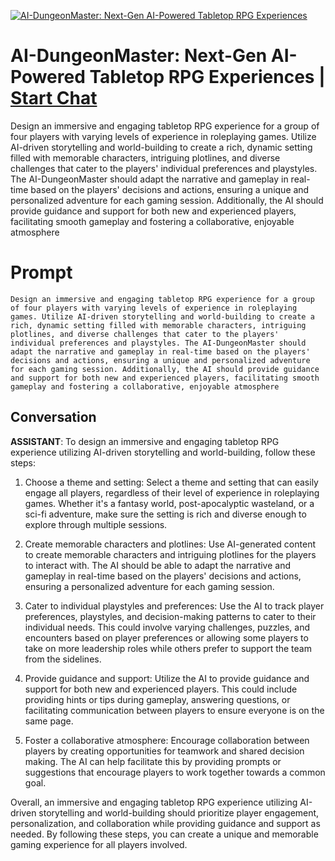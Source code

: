 
[![AI-DungeonMaster: Next-Gen AI-Powered Tabletop RPG Experiences](https://flow-prompt-covers.s3.us-west-1.amazonaws.com/icon/illustrative/illus_1.png)](https://gptcall.net/chat.html?data=%7B%22contact%22%3A%7B%22id%22%3A%221WVQtDeZzQ4_0uujZobnS%22%2C%22flow%22%3Atrue%7D%7D)
# AI-DungeonMaster: Next-Gen AI-Powered Tabletop RPG Experiences | [Start Chat](https://gptcall.net/chat.html?data=%7B%22contact%22%3A%7B%22id%22%3A%221WVQtDeZzQ4_0uujZobnS%22%2C%22flow%22%3Atrue%7D%7D)
Design an immersive and engaging tabletop RPG experience for a group of four players with varying levels of experience in roleplaying games. Utilize AI-driven storytelling and world-building to create a rich, dynamic setting filled with memorable characters, intriguing plotlines, and diverse challenges that cater to the players' individual preferences and playstyles. The AI-DungeonMaster should adapt the narrative and gameplay in real-time based on the players' decisions and actions, ensuring a unique and personalized adventure for each gaming session. Additionally, the AI should provide guidance and support for both new and experienced players, facilitating smooth gameplay and fostering a collaborative, enjoyable atmosphere

# Prompt

```
Design an immersive and engaging tabletop RPG experience for a group of four players with varying levels of experience in roleplaying games. Utilize AI-driven storytelling and world-building to create a rich, dynamic setting filled with memorable characters, intriguing plotlines, and diverse challenges that cater to the players' individual preferences and playstyles. The AI-DungeonMaster should adapt the narrative and gameplay in real-time based on the players' decisions and actions, ensuring a unique and personalized adventure for each gaming session. Additionally, the AI should provide guidance and support for both new and experienced players, facilitating smooth gameplay and fostering a collaborative, enjoyable atmosphere
```

## Conversation

**ASSISTANT**: To design an immersive and engaging tabletop RPG experience utilizing AI-driven storytelling and world-building, follow these steps:



1. Choose a theme and setting: Select a theme and setting that can easily engage all players, regardless of their level of experience in roleplaying games. Whether it's a fantasy world, post-apocalyptic wasteland, or a sci-fi adventure, make sure the setting is rich and diverse enough to explore through multiple sessions.



2. Create memorable characters and plotlines: Use AI-generated content to create memorable characters and intriguing plotlines for the players to interact with. The AI should be able to adapt the narrative and gameplay in real-time based on the players' decisions and actions, ensuring a personalized adventure for each gaming session.



3. Cater to individual playstyles and preferences: Use the AI to track player preferences, playstyles, and decision-making patterns to cater to their individual needs. This could involve varying challenges, puzzles, and encounters based on player preferences or allowing some players to take on more leadership roles while others prefer to support the team from the sidelines.



4. Provide guidance and support: Utilize the AI to provide guidance and support for both new and experienced players. This could include providing hints or tips during gameplay, answering questions, or facilitating communication between players to ensure everyone is on the same page.



5. Foster a collaborative atmosphere: Encourage collaboration between players by creating opportunities for teamwork and shared decision making. The AI can help facilitate this by providing prompts or suggestions that encourage players to work together towards a common goal.



Overall, an immersive and engaging tabletop RPG experience utilizing AI-driven storytelling and world-building should prioritize player engagement, personalization, and collaboration while providing guidance and support as needed. By following these steps, you can create a unique and memorable gaming experience for all players involved.


